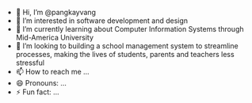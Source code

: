 - 👋 Hi, I’m @pangkayvang
- 👀 I’m interested in software development and design
- 🌱 I’m currently learning about Computer Information Systems through Mid-America University
- 💞️ I’m looking to building a school management system to streamline processes, making the lives of students, parents and teachers less stressful
- 📫 How to reach me ...
- 😄 Pronouns: ...
- ⚡ Fun fact: ...

<!---
pangkayvang/pangkayvang is a ✨ special ✨ repository because its `README.md` (this file) appears on your GitHub profile.
You can click the Preview link to take a look at your changes.
--->
